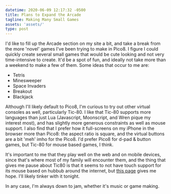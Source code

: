 ```yaml
---
datetime: 2020-06-09 12:17:32 -0500
title: Plans to Expand the Arcade
tagline: Making Many Small Games
assets: 'assets/'
type: post
---
```


I'd like to fill up the Arcade section on my site a bit, and take a break from the more 'novel' games I've been trying to make in Pico8. I figure I could quickly create several small games that would be cute looking and not very time-intensive to create. It'd be a spot of fun, and ideally not take more than a weekend to make a few of them. Some ideas that occur to me are:

- Tetris
- Minesweeper
- Space Invaders
- Breakout
- Blackjack

Although I'll likely default to Pico8, I'm curious to try out other virtual consoles as well, particularly Tic-80. I like that Tic-80 supports more languages than just Lua (Javascript, Moonscript, and Wren pique my interest most), and has slightly more generous constraints as well as mouse support. I also find that I prefer how it full-screens on my iPhone in the browser more than Pico8: the aspect ratio is square, and the virtual buttons are a bit 'meh' imho for the Pico8. I'd prefer Pico8 for d-pad & button games, but Tic-80 for mouse based games, I think.

It's important to me that they play well on the web and on mobile devices, since that's where most of my family will encounter them, and the thing that gives me pause about Tic80 is that it seems to not have touch support for its mouse based on hubbub around the internet, but [this page](https://github.com/nesbox/TIC-80/wiki/Handling-Mouse-Touch-Events) gives me hope. I'll likely tinker with it tonight.

In any case, I'm always down to jam, whether it's music or game making.

